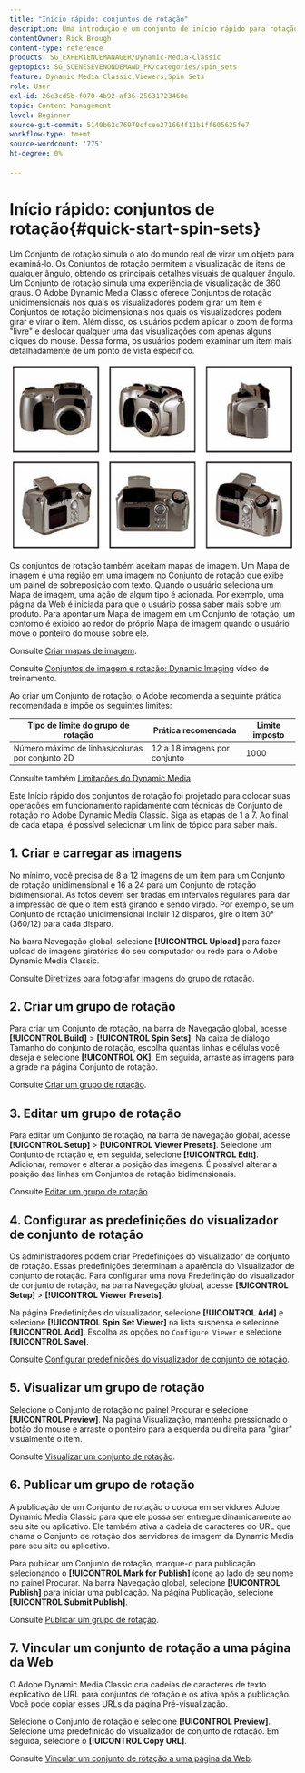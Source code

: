 ```yaml
---
title: "Início rápido: conjuntos de rotação"
description: Uma introdução e um conjunto de início rápido para rotação para ajudar você a começar a usar o Adobe Dynamic Media Classic rapidamente.
contentOwner: Rick Brough
content-type: reference
products: SG_EXPERIENCEMANAGER/Dynamic-Media-Classic
geptopics: SG_SCENESEVENONDEMAND_PK/categories/spin_sets
feature: Dynamic Media Classic,Viewers,Spin Sets
role: User
exl-id: 26e3cd5b-f070-4b92-af36-25631723460e
topic: Content Management
level: Beginner
source-git-commit: 5140b62c76970cfcee271664f11b1ff605625fe7
workflow-type: tm+mt
source-wordcount: '775'
ht-degree: 0%

---
```


# Início rápido: conjuntos de rotação{#quick-start-spin-sets}

Um Conjunto de rotação simula o ato do mundo real de virar um objeto para examiná-lo. Os Conjuntos de rotação permitem a visualização de itens de qualquer ângulo, obtendo os principais detalhes visuais de qualquer ângulo. Um Conjunto de rotação simula uma experiência de visualização de 360 graus. O Adobe Dynamic Media Classic oferece Conjuntos de rotação unidimensionais nos quais os visualizadores podem girar um item e Conjuntos de rotação bidimensionais nos quais os visualizadores podem girar e virar o item. Além disso, os usuários podem aplicar o zoom de forma &quot;livre&quot; e deslocar qualquer uma das visualizações com apenas alguns cliques do mouse. Dessa forma, os usuários podem examinar um item mais detalhadamente de um ponto de vista específico.

![Imagens para um grupo de rotação.](/help/using/assets/spin_set.png)

Os conjuntos de rotação também aceitam mapas de imagem. Um Mapa de imagem é uma região em uma imagem no Conjunto de rotação que exibe um painel de sobreposição com texto. Quando o usuário seleciona um Mapa de imagem, uma ação de algum tipo é acionada. Por exemplo, uma página da Web é iniciada para que o usuário possa saber mais sobre um produto. Para apontar um Mapa de imagem em um Conjunto de rotação, um contorno é exibido ao redor do próprio Mapa de imagem quando o usuário move o ponteiro do mouse sobre ele.

Consulte [Criar mapas de imagem](creating-image-maps.md).

Consulte [Conjuntos de imagem e rotação: Dynamic Imaging](https://s7d5.scene7.com/s7viewers/html5/VideoViewer.html?videoserverurl=https://s7d5.scene7.com/is/content/&amp;emailurl=https://s7d5.scene7.com/s7/emailFriend&amp;serverUrl=https://s7d5.scene7.com/is/image/&amp;config=Scene7SharedAssets/Universal_HTML5_Video&amp;contenturl=https://s7d5.scene7.com/skins/&amp;asset=S7tutorials/556_Image%20&amp;%20Spin%20Sets_converted%20renamed_Dynamic%20Imaging-AVS) vídeo de treinamento.

Ao criar um Conjunto de rotação, o Adobe recomenda a seguinte prática recomendada e impõe os seguintes limites:

| Tipo de limite do grupo de rotação | Prática recomendada | Limite imposto |
| --- | --- | --- |
| Número máximo de linhas/colunas por conjunto 2D | 12 a 18 imagens por conjunto | 1000 |

Consulte também [Limitações do Dynamic Media](/help/using/limitations.md).

Este Início rápido dos conjuntos de rotação foi projetado para colocar suas operações em funcionamento rapidamente com técnicas de Conjunto de rotação no Adobe Dynamic Media Classic. Siga as etapas de 1 a 7. Ao final de cada etapa, é possível selecionar um link de tópico para saber mais.

## 1. Criar e carregar as imagens

No mínimo, você precisa de 8 a 12 imagens de um item para um Conjunto de rotação unidimensional e 16 a 24 para um Conjunto de rotação bidimensional. As fotos devem ser tiradas em intervalos regulares para dar a impressão de que o item está girando e sendo virado. Por exemplo, se um Conjunto de rotação unidimensional incluir 12 disparos, gire o item 30° (360/12) para cada disparo.

Na barra Navegação global, selecione **[!UICONTROL Upload]** para fazer upload de imagens giratórias do seu computador ou rede para o Adobe Dynamic Media Classic.

Consulte [Diretrizes para fotografar imagens do grupo de rotação](creating-spin-set.md#guidelines-for-shooting-spin-set-images).

## 2. Criar um grupo de rotação

Para criar um Conjunto de rotação, na barra de Navegação global, acesse **[!UICONTROL Build]** > **[!UICONTROL Spin Sets]**. Na caixa de diálogo Tamanho do conjunto de rotação, escolha quantas linhas e células você deseja e selecione **[!UICONTROL OK]**. Em seguida, arraste as imagens para a grade na página Conjunto de rotação.

Consulte [Criar um grupo de rotação](creating-spin-set.md#creating-a-spin-set).

## 3. Editar um grupo de rotação

Para editar um Conjunto de rotação, na barra de navegação global, acesse **[!UICONTROL Setup]** > **[!UICONTROL Viewer Presets]**. Selecione um Conjunto de rotação e, em seguida, selecione **[!UICONTROL Edit]**. Adicionar, remover e alterar a posição das imagens. É possível alterar a posição das linhas em Conjuntos de rotação bidimensionais.

Consulte [Editar um grupo de rotação](creating-spin-set.md#editing-a-spin-set).

## 4. Configurar as predefinições do visualizador de conjunto de rotação

Os administradores podem criar Predefinições do visualizador de conjunto de rotação. Essas predefinições determinam a aparência do Visualizador de conjunto de rotação. Para configurar uma nova Predefinição do visualizador de conjunto de rotação, na barra Navegação global, acesse **[!UICONTROL Setup]** > **[!UICONTROL Viewer Presets]**.

Na página Predefinições do visualizador, selecione **[!UICONTROL Add]** e selecione **[!UICONTROL Spin Set Viewer]** na lista suspensa e selecione **[!UICONTROL Add]**. Escolha as opções no `Configure Viewer` e selecione **[!UICONTROL Save]**.

Consulte [Configurar predefinições do visualizador de conjunto de rotação](setting-spin-set-viewer-presets.md#setting-up-spin-set-viewer-presets).

## 5. Visualizar um grupo de rotação

Selecione o Conjunto de rotação no painel Procurar e selecione **[!UICONTROL Preview]**. Na página Visualização, mantenha pressionado o botão do mouse e arraste o ponteiro para a esquerda ou direita para &quot;girar&quot; visualmente o item.

Consulte [Visualizar um conjunto de rotação](previewing-spin-set.md#previewing-a-spin-set).

## 6. Publicar um grupo de rotação

A publicação de um Conjunto de rotação o coloca em servidores Adobe Dynamic Media Classic para que ele possa ser entregue dinamicamente ao seu site ou aplicativo. Ele também ativa a cadeia de caracteres do URL que chama o Conjunto de rotação dos servidores de imagem da Dynamic Media para seu site ou aplicativo.

Para publicar um Conjunto de rotação, marque-o para publicação selecionando o **[!UICONTROL Mark for Publish]** ícone ao lado de seu nome no painel Procurar. Na barra Navegação global, selecione **[!UICONTROL Publish]** para iniciar uma publicação. Na página Publicação, selecione **[!UICONTROL Submit Publish]**.

Consulte [Publicar um grupo de rotação](publishing-spin-set.md#publishing-a-spin-set).

## 7. Vincular um conjunto de rotação a uma página da Web

O Adobe Dynamic Media Classic cria cadeias de caracteres de texto explicativo de URL para conjuntos de rotação e os ativa após a publicação. Você pode copiar esses URLs da página Pré-visualização.

Selecione o Conjunto de rotação e selecione **[!UICONTROL Preview]**. Selecione uma predefinição do visualizador de conjunto de rotação. Em seguida, selecione o **[!UICONTROL Copy URL]**.

Consulte [Vincular um conjunto de rotação a uma página da Web](linking-spin-set-web-page.md#linking-a-spin-set-to-a-web-page).
